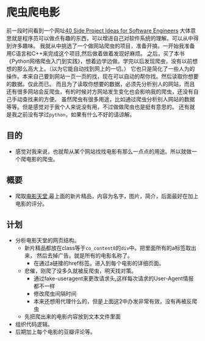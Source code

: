 # 爬虫爬电影
前一段时间看到一个网址[40 Side Project Ideas for Software Engineers](https://www.codementor.io/@npostolovski/40-side-project-ideas-for-software-engineers-g8xckyxef)
大体意思就是程序员可以做点有趣的东西，可以增进自己对软件系统的理解。可以从中得到许多趣味。
我就从中挑选了一个做网站爬虫的项目，准备开搞，一开始我准备用C语言和C++来完成这个项目,然后做着做着发现好麻烦。
之后，买了本书《Python网络爬虫入门到实践》，想着边学边做。学完以后发现爬虫，没有以前想想的那么高大上。（以为它能自动找到网上的一切。）
它也只是简化了一些人为的操作。本来自己要到网站一页一页的找，现在可以自动的帮你找。然后读取你想要的数据。仅此而已。
而且为了读取你想要的数据，必须先分析别人的网站，而且还有很多网站会反爬虫，有的时候对方网站发生变化也会影响我的爬虫，还没有自己手动查找来的方便。
虽然爬虫有很多用途，比如通过爬虫分析别人网站的数据等等。但是感觉对于我个人来说没有用，不过做做爬虫也是挺有意思的。
还有就是我之前没有学过`python`，如果有什么不好的请谅解。

## 目的
- 感觉对我来说，也就帮从某个网站找找电影有那么一点点的用途。所以就做一个爬电影的爬虫。

## 概要
- 爬取[电影天堂](https://www.dytt8.net),最上面的新片精品，内容为名字，图片，简介，后面最好在加上电影的评分。

## 计划
- 分析电影天堂的网页结构。
    + 新片精品都放在class等于`co_content8`的`div`中。把里面所有的a标签取出来，
    然后去掉广告。就是所有的电影名称了。
        * 在通过a链接的href标签。进入到每个电影的详细页面。
    + 悲催，刚爬了没多久就被反爬虫，明天找对策。
        * 通过fake-useragent来更改请求头,这样每次请求的User-Agent情报都不一样
        * 修改爬虫间隔时间
        * 本来还想用代理什么的，但是上面这2中办发非常有效，没有再被反爬虫
    + 先把爬出来的电影内容放到文本文件里面
- 组织代码逻辑。
- 后期加上每个电影的豆瓣评论等。